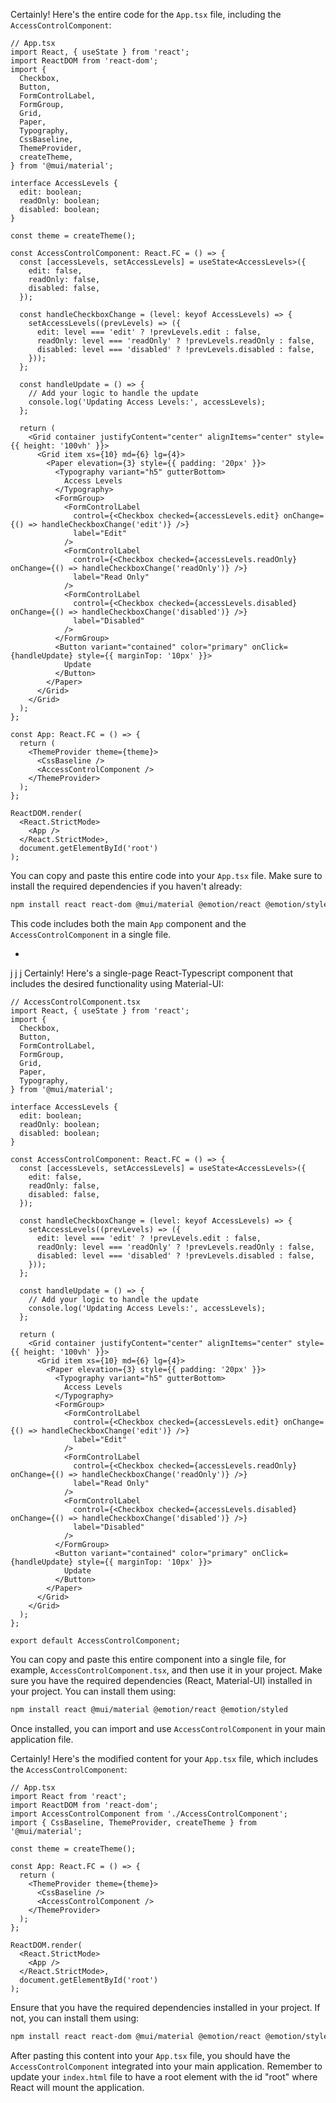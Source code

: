 Certainly! Here's the entire code for the `App.tsx` file, including the `AccessControlComponent`:

```tsx
// App.tsx
import React, { useState } from 'react';
import ReactDOM from 'react-dom';
import {
  Checkbox,
  Button,
  FormControlLabel,
  FormGroup,
  Grid,
  Paper,
  Typography,
  CssBaseline,
  ThemeProvider,
  createTheme,
} from '@mui/material';

interface AccessLevels {
  edit: boolean;
  readOnly: boolean;
  disabled: boolean;
}

const theme = createTheme();

const AccessControlComponent: React.FC = () => {
  const [accessLevels, setAccessLevels] = useState<AccessLevels>({
    edit: false,
    readOnly: false,
    disabled: false,
  });

  const handleCheckboxChange = (level: keyof AccessLevels) => {
    setAccessLevels((prevLevels) => ({
      edit: level === 'edit' ? !prevLevels.edit : false,
      readOnly: level === 'readOnly' ? !prevLevels.readOnly : false,
      disabled: level === 'disabled' ? !prevLevels.disabled : false,
    }));
  };

  const handleUpdate = () => {
    // Add your logic to handle the update
    console.log('Updating Access Levels:', accessLevels);
  };

  return (
    <Grid container justifyContent="center" alignItems="center" style={{ height: '100vh' }}>
      <Grid item xs={10} md={6} lg={4}>
        <Paper elevation={3} style={{ padding: '20px' }}>
          <Typography variant="h5" gutterBottom>
            Access Levels
          </Typography>
          <FormGroup>
            <FormControlLabel
              control={<Checkbox checked={accessLevels.edit} onChange={() => handleCheckboxChange('edit')} />}
              label="Edit"
            />
            <FormControlLabel
              control={<Checkbox checked={accessLevels.readOnly} onChange={() => handleCheckboxChange('readOnly')} />}
              label="Read Only"
            />
            <FormControlLabel
              control={<Checkbox checked={accessLevels.disabled} onChange={() => handleCheckboxChange('disabled')} />}
              label="Disabled"
            />
          </FormGroup>
          <Button variant="contained" color="primary" onClick={handleUpdate} style={{ marginTop: '10px' }}>
            Update
          </Button>
        </Paper>
      </Grid>
    </Grid>
  );
};

const App: React.FC = () => {
  return (
    <ThemeProvider theme={theme}>
      <CssBaseline />
      <AccessControlComponent />
    </ThemeProvider>
  );
};

ReactDOM.render(
  <React.StrictMode>
    <App />
  </React.StrictMode>,
  document.getElementById('root')
);
```

You can copy and paste this entire code into your `App.tsx` file. Make sure to install the required dependencies if you haven't already:

```bash
npm install react react-dom @mui/material @emotion/react @emotion/styled
```

This code includes both the main `App` component and the `AccessControlComponent` in a single file.





+
j
j
j
Certainly! Here's a single-page React-Typescript component that includes the desired functionality using Material-UI:

```tsx
// AccessControlComponent.tsx
import React, { useState } from 'react';
import {
  Checkbox,
  Button,
  FormControlLabel,
  FormGroup,
  Grid,
  Paper,
  Typography,
} from '@mui/material';

interface AccessLevels {
  edit: boolean;
  readOnly: boolean;
  disabled: boolean;
}

const AccessControlComponent: React.FC = () => {
  const [accessLevels, setAccessLevels] = useState<AccessLevels>({
    edit: false,
    readOnly: false,
    disabled: false,
  });

  const handleCheckboxChange = (level: keyof AccessLevels) => {
    setAccessLevels((prevLevels) => ({
      edit: level === 'edit' ? !prevLevels.edit : false,
      readOnly: level === 'readOnly' ? !prevLevels.readOnly : false,
      disabled: level === 'disabled' ? !prevLevels.disabled : false,
    }));
  };

  const handleUpdate = () => {
    // Add your logic to handle the update
    console.log('Updating Access Levels:', accessLevels);
  };

  return (
    <Grid container justifyContent="center" alignItems="center" style={{ height: '100vh' }}>
      <Grid item xs={10} md={6} lg={4}>
        <Paper elevation={3} style={{ padding: '20px' }}>
          <Typography variant="h5" gutterBottom>
            Access Levels
          </Typography>
          <FormGroup>
            <FormControlLabel
              control={<Checkbox checked={accessLevels.edit} onChange={() => handleCheckboxChange('edit')} />}
              label="Edit"
            />
            <FormControlLabel
              control={<Checkbox checked={accessLevels.readOnly} onChange={() => handleCheckboxChange('readOnly')} />}
              label="Read Only"
            />
            <FormControlLabel
              control={<Checkbox checked={accessLevels.disabled} onChange={() => handleCheckboxChange('disabled')} />}
              label="Disabled"
            />
          </FormGroup>
          <Button variant="contained" color="primary" onClick={handleUpdate} style={{ marginTop: '10px' }}>
            Update
          </Button>
        </Paper>
      </Grid>
    </Grid>
  );
};

export default AccessControlComponent;
```

You can copy and paste this entire component into a single file, for example, `AccessControlComponent.tsx`, and then use it in your project. Make sure you have the required dependencies (React, Material-UI) installed in your project. You can install them using:

```bash
npm install react @mui/material @emotion/react @emotion/styled
```

Once installed, you can import and use `AccessControlComponent` in your main application file.

Certainly! Here's the modified content for your `App.tsx` file, which includes the `AccessControlComponent`:

```tsx
// App.tsx
import React from 'react';
import ReactDOM from 'react-dom';
import AccessControlComponent from './AccessControlComponent';
import { CssBaseline, ThemeProvider, createTheme } from '@mui/material';

const theme = createTheme();

const App: React.FC = () => {
  return (
    <ThemeProvider theme={theme}>
      <CssBaseline />
      <AccessControlComponent />
    </ThemeProvider>
  );
};

ReactDOM.render(
  <React.StrictMode>
    <App />
  </React.StrictMode>,
  document.getElementById('root')
);
```

Ensure that you have the required dependencies installed in your project. If not, you can install them using:

```bash
npm install react react-dom @mui/material @emotion/react @emotion/styled
```

After pasting this content into your `App.tsx` file, you should have the `AccessControlComponent` integrated into your main application. Remember to update your `index.html` file to have a root element with the id "root" where React will mount the application.